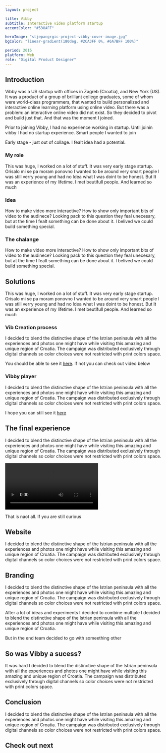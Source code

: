 ```yaml
---
layout: project

title: Vibby
subtitle: Interactive video platform startup
accentColor: "#538AFF"

heroImage: "stjepangrgic-project-vibby-cover-image.jpg"
bgColor: "linear-gradient(180deg, #2CA3FF 0%, #6A7BFF 100%)"

period: 2015
platform: Web
role: "Digital Product Designer"
---
```


## Introduction
Vibby was a US startup with offices in Zagreb (Croatia), and New York (US). It was a product of a group of brilliant college graduates, some of whom were world-class programmers, that wanted to build personalized and interactive online learning platform using online video. But there was a problem: an interactive online video did not exist. So they decided to pivot and build just that. And that was the moment I joined.

Prior to joining Vibby, I had no experience working in startup. 
Until joinin vibby I had no startup experience. 
Smart people
I wanted to join

Early stage  - just out of collage. I fealt idea had a potential.

### My role
This was huge, I worked on a lot of stuff. It was very early stage startup.
Orisalo mi se pa moram ponovno
I wanted to be around very smart people I was still verry young and had no Idea what I was doint to be honest. But It was an experience of my lifetime. I met beutifull people. And learned so much

<div class="idea full-width grid">

### Idea
How to make video more interactive? How to show only important bits of video to the audinece? Looking pack to this question they feal unecesary, but at the time I fealt something can be done about it. I belived we could build something special.

<figure class="grid-width fix-img">
  <simg name="stjepangrgic-project-vibby-idea.jpg" />
</figure> 

### The chalange
How to make video more interactive? How to show only important bits of video to the audinece? Looking pack to this question they feal unecesary, but at the time I fealt something can be done about it. I belived we could build something special.

</div> <!-- Idea -->

## Solutions
This was huge, I worked on a lot of stuff. It was very early stage startup.
Orisalo mi se pa moram ponovno
I wanted to be around very smart people I was still verry young and had no Idea what I was doint to be honest. But It was an experience of my lifetime. I met beutifull people. And learned so much

<div class="solutions full-width grid">

### Vib Creation process
I decided to blend the distinctive shape of the Istrian peninsula with all the experiences and photos one might have while visiting this amazing and unique region of Croatia. The campaign was distributed exclusively through digital channels so color choices were not restricted with print colors space.

<figure class="full-width fix-img center" style="max-width: 1300px;">
  <simg name="stjepangrgic-project-vibby-vib-creation-process.jpg" />
</figure>

You should be able to see it [here](here). If not you can check out video below

</div>

<div class="block full-width grid">

### Vibby player
I decided to blend the distinctive shape of the Istrian peninsula with all the experiences and photos one might have while visiting this amazing and unique region of Croatia. The campaign was distributed exclusively through digital channels so color choices were not restricted with print colors space.
  
<figure class="full-width fix-img center" style="max-width: 1795px;">
  <simg name="stjepangrgic-project-vibby-player.jpg" />
</figure>

I hope you can still see it [here](here)

</div> <!-- Block -->

## The final experience
I decided to blend the distinctive shape of the Istrian peninsula with all the experiences and photos one might have while visiting this amazing and unique region of Croatia. The campaign was distributed exclusively through digital channels so color choices were not restricted with print colors space.

<video class="video" loop controls>
  <source src="/vibby-how-it-works.mp4" type="video/mp4">
  Your browser does not support HTML5 video.
</video>

That is naot all. If you are still curious

<div class="gradient full-width grid">

## Website
I decided to blend the distinctive shape of the Istrian peninsula with all the experiences and photos one might have while visiting this amazing and unique region of Croatia. The campaign was distributed exclusively through digital channels so color choices were not restricted with print colors space.

<figure class="full-width fix-img center" style="max-width: 1426px;">
  <simg name="stjepangrgic-project-vibby-website.jpg" />
</figure>
</div>

## Branding
I decided to blend the distinctive shape of the Istrian peninsula with all the experiences and photos one might have while visiting this amazing and unique region of Croatia. The campaign was distributed exclusively through digital channels so color choices were not restricted with print colors space.

<figure class="grid-width fix-img">
  <simg name="stjepangrgic-project-vibby-logo-ideas.jpg" />
</figure>

After a lot of ideas and experiments I decided to combine multiple I decided to blend the distinctive shape of the Istrian peninsula with all the experiences and photos one might have while visiting this amazing and unique region of Croatia.

<figure class="grid-width fix-img">
  <simg name="stjepangrgic-project-vibby-logo-conception.jpg" />
</figure>

<figure class="grid-width fix-img">
  <simg name="stjepangrgic-project-vibby-logo-unaccepted.jpg" />
</figure>

But in the end team decided to go with someething other

<figure class="grid-width fix-img">
  <simg name="stjepangrgic-project-vibby-logo-accepted.jpg" />
</figure>

<div class="full-width grid conclusion">

## So was Vibby a sucess?
It was hard I decided to blend the distinctive shape of the Istrian peninsula with all the experiences and photos one might have while visiting this amazing and unique region of Croatia. The campaign was distributed exclusively through digital channels so color choices were not restricted with print colors space.

## Conclusion
I decided to blend the distinctive shape of the Istrian peninsula with all the experiences and photos one might have while visiting this amazing and unique region of Croatia. The campaign was distributed exclusively through digital channels so color choices were not restricted with print colors space.

## Check out next

<div class="grid-width next-project">
  <ProjectCard
    url="/work/share-istria"
    title="Share Istria"
    description="Creative Tourism Campaign"
    period="2016"
    image="stjepangrgic-shareistria-card.jpg"
    linkText="Read the case study"
    :tags="['Branding', 'Icons', 'Web Application', 'Corporate Site']"
    underlinColor="#0082AF"/>
</div>

</div>

<script>
import slink from '@/theme/components/slink.vue'
import simg from '@/theme/components/simg.vue'
import ProjectCard from '@/theme/components/ProjectCard.vue'

export default {
  components: {
    slink,
    simg,
    ProjectCard
  }
}

</script>
<style lang="stylus" scoped>

.idea
  background-color #32333D
  margin-top 4rem
  padding-bottom 4rem
  
  h3, p
    color #fff
  p
    opacity 0.9
  figure 
    margin-bottom 0

.block
  background-color #E7F5FF
  margin-top 4rem
  padding-bottom 4rem
  
.video
  width 100%
  margin-top 2rem
  margin-bottom 2rem

</style>